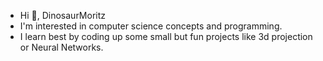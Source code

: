 - Hi 👋, DinosaurMoritz
- I'm interested in computer science concepts and programming.
- I learn best by coding up some small but fun projects like 3d projection or Neural Networks.


<!---
DinosaurMoritz/DinosaurMoritz is a ✨ special ✨ repository because its `README.md` (this file) appears on your GitHub profile.
You can click the Preview link to take a look at your changes.
--->
